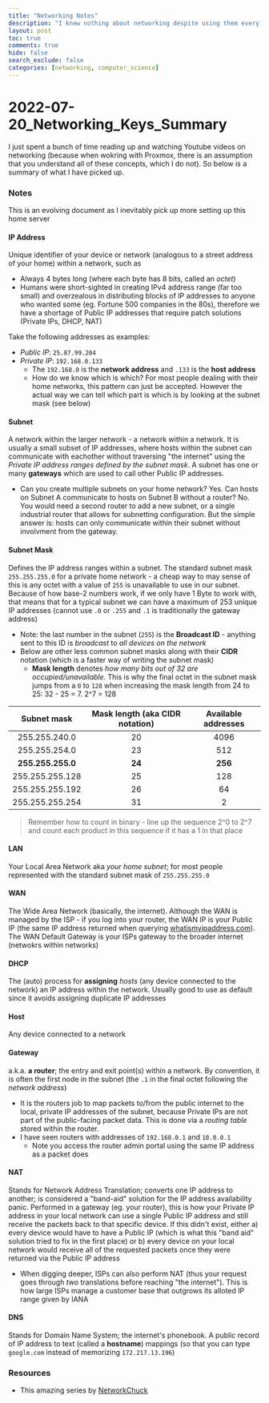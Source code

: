 ```yaml
---
title: "Networking Notes"
description: "I knew nothing about networking despite using them every day. Now I know slightly more than nothing"
layout: post
toc: true
comments: true
hide: false
search_exclude: false
categories: [networking, computer_science]
---
```




# 2022-07-20_Networking_Keys_Summary

I just spent a bunch of time reading up and watching Youtube videos on networking (because when wokring with Proxmox, there is an assumption that you understand all of these concepts, which I do not). So below is a summary of what I have picked up.

### Notes
This is an evolving document as I inevitably pick up more setting up this home server

#### IP Address
Unique identifier of your device or network (analogous to a street address of your home) within a network, such as 
* Always 4 bytes long (where each byte has 8 bits, called an *octet*)
* Humans were short-sighted in creating IPv4 address range (far too small) and overzealous in distributing blocks of IP addresses to anyone who wanted some (eg. Fortune 500 companies in the 80s), therefore we have a shortage of Public IP addresses that require patch solutions (Private IPs, DHCP, NAT)

Take the following addresses as examples:
* *Public IP*: `25.87.99.204`
* *Private IP*: `192.168.0.133`
	* The `192.168.0` is the **network address** and `.133` is the **host address**
	* How do we know which is which? For most people dealing with their home networks, this pattern can just be accepted. However the actual way we can tell which part is which is by looking at the subnet mask (see below)

#### Subnet
A network within the larger network - a network within a network. It is usually a small subset of IP addresses, where hosts within the subnet can communicate with eachother without traversing "the internet" using the *Private IP address ranges defined by the subnet mask*. A subnet has one or many **gateways** which are used to call other Public IP addresses.
* Can you create multiple subnets on your home network? Yes. Can hosts on Subnet A communicate to hosts on Subnet B without a router? No. You would need a second router to add a new subnet, or a single industrial router that allows for subnetting configuration. But the simple answer is: hosts can only communicate within their subnet without involvment from the gateway.

#### Subnet Mask
Defines the IP address ranges within a subnet. The standard subnet mask `255.255.255.0` for a private home network - a cheap way to may sense of this is any octet with a value of `255` is unavailable to use in our subnet. Because of how base-2 numbers work, if we only have 1 Byte to work with, that means that for a typical subnet we can have a maximum of 253 unique IP addresses (cannot use `.0` or `.255` and `.1` is traditionally the gateway address)
* Note: the last number in the subnet (`255`) is the **Broadcast ID** - anything sent to this ID is *broadcast* to *all devices on the network*
* Below are other less common subnet masks along with their **CIDR** notation (which is a faster way of writing the subnet mask)
	* **Mask length** denotes *how many bits out of 32 are occupied/unavailable*. This is why the final octet in the subnet mask jumps from a  `0` to `128` when increasing the mask length from 24 to 25: 32 - 25 = 7. 2^7 = 128

| Subnet mask | Mask length (aka CIDR notation) | Available addresses |
|:--------------:|:---------------:|:---------------------:|
| 255.255.240.0 | 20 | 4096 |
| 255.255.254.0 | 23 | 512 |
| **255.255.255.0** | **24** | **256** |
| 255.255.255.128 | 25 | 128|
| 255.255.255.192 | 26 | 64|
|255.255.255.254| 31 | 2| 


> Remember how to count in binary - line up the sequence 2^0 to 2^7 and count each product in this sequence if it has a 1 in that place

#### LAN
Your Local Area Network aka *your home subnet*; for most people represented with the standard subnet mask of `255.255.255.0`

#### WAN
The Wide Area Network (basically, the internet). Although the WAN is managed by the ISP - if you log into your router, the WAN IP is your Public IP (the same IP address returned when querying [whatismyipaddress.com](https://whatismyipaddress.com/)). The WAN Default Gateway is your ISPs gateway to the broader internet (netwokrs within networks)

#### DHCP
The (auto) process for **assigning** *hosts* (any device connected to the network) an IP address within the network. Usually good to use as default since it avoids assigning duplicate IP addresses

#### Host
Any device connected to a network

#### Gateway
a.k.a. **a router**; the entry and exit point(s) within a network. By convention, it is often the first node in the subnet (the `.1` in the final octet following the *network address*)
* It is the routers job to map packets to/from the public internet to the local, private IP addresses of the subnet, because Private IPs are not part of the public-facing packet data. This is done via a *routing table* stored within the router.
* I have seen routers with addresses of `192.168.0.1` and `10.0.0.1`
	* Note you access the router admin portal using the same IP address as a packet does

#### NAT
Stands for Network Address Translation; converts one IP address to another; is considered a "band-aid" solution for the IP address availability panic. Performed in a gateway (eg. your router), this is how your Private IP address in your local network can use a single Public IP address and still receive the packets back to that specific device. If this  didn't exist, either a) every device would have to have a Public IP (which is what this "band aid" solution tried to fix in the first place) or b) every device on your local network would receive all of the requested packets once they were returned via the Public IP address
* When digging deeper, ISPs can also perform NAT (thus your request goes through *two* translations before reaching "the internet"). This is how large ISPs manage a customer base that outgrows its alloted IP range given by IANA

#### DNS
Stands for Domain Name System; the internet's phonebook. A public record of IP address to text (called a **hostname**) mappings (so that you can type `google.com` instead of memorizing `172.217.13.196`)


### Resources
* This amazing series by [NetworkChuck](https://youtube.com/playlist?list=PLIhvC56v63IKrRHh3gvZZBAGvsvOhwrRF)